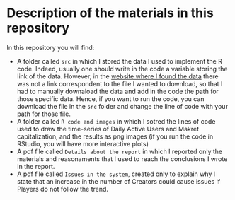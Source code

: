 # Description of the materials in this repository 

In this repository you will find: 
- A folder called `src` in which I stored the data I used to implement the R code. Indeed, usually one should write in the code a variable storing the link of the data. However, in the [website where I found the data](https://dappradar.com/ethereum/games/the-sandbox) there was not a link correspondent to the file I wanted to download, so that I had to manually downaload the data and add in the code the path for those specific data. Hence, if you want to run the code, you can download the file in the `src` folder and change the line of code with your path for those file.
- A folder called `R code and images` in which I sotred the lines of code used to draw the time-series of Daily Active Users and Makret capitalization, and the results as png images (if you run the code in RStudio, you will have more interactive plots) 
- A pdf file called `Details about the report` in which I reported only the materials and reasonaments that I used to reach the conclusions I wrote in the report. 
- A pdf file called `Issues in the system`, created only to explain why I state that an increase in the number of Creators could cause issues if Players do not follow the trend.

